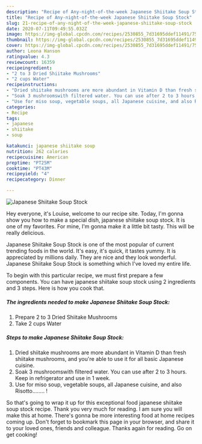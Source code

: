 ```yaml
---
description: "Recipe of Any-night-of-the-week Japanese Shiitake Soup Stock"
title: "Recipe of Any-night-of-the-week Japanese Shiitake Soup Stock"
slug: 21-recipe-of-any-night-of-the-week-japanese-shiitake-soup-stock
date: 2020-07-11T09:49:55.032Z
image: https://img-global.cpcdn.com/recipes/2530855_7d31695ddef11491/751x532cq70/japanese-shiitake-soup-stock-recipe-main-photo.jpg
thumbnail: https://img-global.cpcdn.com/recipes/2530855_7d31695ddef11491/751x532cq70/japanese-shiitake-soup-stock-recipe-main-photo.jpg
cover: https://img-global.cpcdn.com/recipes/2530855_7d31695ddef11491/751x532cq70/japanese-shiitake-soup-stock-recipe-main-photo.jpg
author: Leona Hanson
ratingvalue: 4.3
reviewcount: 16359
recipeingredient:
- "2 to 3 Dried Shiitake Mushrooms"
- "2 cups Water"
recipeinstructions:
- "Dried shiitake mushrooms are more abundant in Vitamin D than fresh shiitake mushrooms, and you&#39;re able to use it for all basic Japanese cuisine."
- "Soak 3 mushroomswith filtered water. You can use after 2 to 3 hours. Keep in refrigerator and use in 1 week."
- "Use for miso soup, vegetable soups, all Japanese cuisine, and also Risotto........ !"
categories:
- Recipe
tags:
- japanese
- shiitake
- soup

katakunci: japanese shiitake soup 
nutrition: 262 calories
recipecuisine: American
preptime: "PT25M"
cooktime: "PT43M"
recipeyield: "4"
recipecategory: Dinner

---
```



![Japanese Shiitake Soup Stock](https://img-global.cpcdn.com/recipes/2530855_7d31695ddef11491/751x532cq70/japanese-shiitake-soup-stock-recipe-main-photo.jpg)

Hey everyone, it's Louise, welcome to our recipe site. Today, I'm gonna show you how to make a special dish, japanese shiitake soup stock. It is one of my favorites. For mine, I'm gonna make it a little bit tasty. This will be really delicious.



Japanese Shiitake Soup Stock is one of the most popular of current trending foods in the world. It's easy, it's quick, it tastes yummy. It is appreciated by millions daily. They are nice and they look wonderful. Japanese Shiitake Soup Stock is something which I've loved my entire life.


To begin with this particular recipe, we must first prepare a few components. You can have japanese shiitake soup stock using 2 ingredients and 3 steps. Here is how you cook that.

<!--inarticleads1-->

##### The ingredients needed to make Japanese Shiitake Soup Stock:

1. Prepare 2 to 3 Dried Shiitake Mushrooms
1. Take 2 cups Water




<!--inarticleads2-->

##### Steps to make Japanese Shiitake Soup Stock:

1. Dried shiitake mushrooms are more abundant in Vitamin D than fresh shiitake mushrooms, and you&#39;re able to use it for all basic Japanese cuisine.
1. Soak 3 mushroomswith filtered water. You can use after 2 to 3 hours. Keep in refrigerator and use in 1 week.
1. Use for miso soup, vegetable soups, all Japanese cuisine, and also Risotto........ !




So that's going to wrap it up for this exceptional food japanese shiitake soup stock recipe. Thank you very much for reading. I am sure you will make this at home. There's gonna be more interesting food at home recipes coming up. Don't forget to bookmark this page in your browser, and share it to your loved ones, friends and colleague. Thanks again for reading. Go on get cooking!
